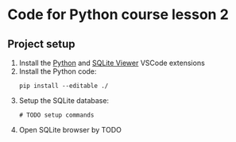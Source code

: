 # Code for Python course lesson 2

## Project setup

1. Install the [Python](vscode:extension/ms-python.python) and [SQLite Viewer](vscode:extension/qwtel.sqlite-viewer) VSCode extensions
2. Install the Python code:
    ```console
    pip install --editable ./
    ```
3. Setup the SQLite database:
    ```
    # TODO setup commands
    ```
4. Open SQLite browser by TODO

